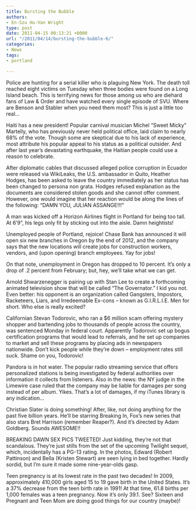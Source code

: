 ```yaml
---
title: Bursting the Bubble
authors:
- En-Szu Hu-Van Wright
type: post
date: 2011-04-15 00:13:21 +0000
url: "/2011/04/14/bursting-the-bubble-6/"
categories:
- News
tags:
- portland

---
```

Police are hunting for a serial killer who is plaguing New York. The death toll reached eight victims on Tuesday when three bodies were found on a Long Island beach. This is terrifying news for those among us who are diehard fans of Law & Order and have watched every single episode of SVU. Where are Benson and Stabler when you need them most? This is just a little too real…

Haiti has a new president! Popular carnival musician Michel “Sweet Micky” Martelly, who has previously never held political office, laid claim to nearly 68% of the vote. Though some are skeptical due to his lack of experience, most attribute his popular appeal to his status as a political outsider. And after last year’s devastating earthquake, the Haitian people could use a reason to celebrate.

After diplomatic cables that discussed alleged police corruption in Ecuador were released via WikiLeaks, the U.S. ambassador in Quito, Heather Hodges, has been asked to leave the country immediately as her status has been changed to persona non grata. Hodges refused explanation as the documents are considered stolen goods and she cannot offer comment. However, one would imagine that her reaction would be along the lines of the following: “DAMN YOU, JULIAN ASSANGE!!!”

A man was kicked off a Horizon Airlines flight in Portland for being too tall. At 6’9”, his legs only fit by sticking out into the aisle. Damn heightists!

Unemployed people of Portland, rejoice! Chase Bank has announced it will open six new branches in Oregon by the end of 2012, and the company says that the new locations will create jobs for construction workers, vendors, and (upon opening) branch employees. Yay for jobs!

On that note, unemployment in Oregon has dropped to 10 percent. It’s only a drop of .2 percent from February; but, hey, we’ll take what we can get.

Arnold Shwarzenegger is pairing up with Stan Lee to create a forthcoming animated television show that will be called “The Governator.” I kid you not. Even better: his opponent is an organization called Gangsters, Impostors, Racketeers, Liars, and Irredeemable Ex-cons – known as G.I.R.L.I.E. Men for short. Who else is really excited?

Californian Stevan Todorovic, who ran a $6 million scam offering mystery shopper and bartending jobs to thousands of people across the country, was sentenced Monday in federal court. Apparently Todorovic set up bogus certification programs that would lead to referrals, and he set up companies to market and sell these programs by placing ads in newspapers nationwide. Don’t kick people while they’re down – employment rates still suck. Shame on you, Todorovic!

Pandora is in hot water. The popular radio streaming service that offers personalized stations is being investigated by federal authorities over information it collects from listeners. Also in the news: the NY judge in the Limewire case ruled that the company may be liable for damages per song instead of per album. Yikes. That’s a lot of damages, if my iTunes library is any indication…

Christian Slater is doing something! After, like, not doing anything for the past five billion years. He’ll be starring Breaking In, Fox’s new series that also stars Bret Harrison (remember Reaper?). And it’s directed by Adam Goldberg. Sounds AWESOME!!

BREAKING DAWN SEX PICS TWEETED! Just kidding, they’re not that scandalous. They’re just stills from the set of the upcoming Twilight sequel, which, incidentally has a PG-13 rating. In the photos, Edward (Robert Pattinson) and Bella (Kristen Stewart) are seen lying in bed together. Hardly sordid, but I’m sure it made some nine-year-olds gasp.

Teen pregnancy is at its lowest rate in the past two decades! In 2009, approximately 410,000 girls aged 15 to 19 gave birth in the United States. It’s a 37% decrease from the teen birth rate in 1991! At that time, 61.8 births per 1,000 females was a teen pregnancy. Now it’s only 39.1. See? Sixteen and Pregnant and Teen Mom are doing good things for our country (maybe)!